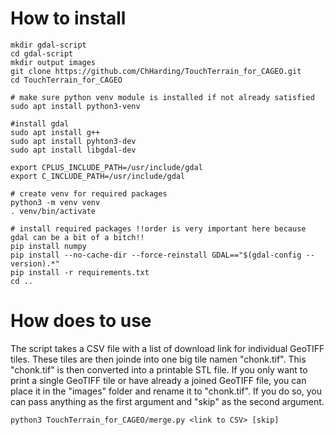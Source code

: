 # How to install
```
mkdir gdal-script
cd gdal-script
mkdir output images
git clone https://github.com/ChHarding/TouchTerrain_for_CAGEO.git
cd TouchTerrain_for_CAGEO

# make sure python venv module is installed if not already satisfied
sudo apt install python3-venv

#install gdal
sudo apt install g++
sudo apt install pyhton3-dev
sudo apt install libgdal-dev

export CPLUS_INCLUDE_PATH=/usr/include/gdal
export C_INCLUDE_PATH=/usr/include/gdal

# create venv for required packages
python3 -m venv venv
. venv/bin/activate

# install required packages !!order is very important here because gdal can be a bit of a bitch!!
pip install numpy
pip install --no-cache-dir --force-reinstall GDAL=="$(gdal-config --version).*"
pip install -r requirements.txt
cd ..
```

# How does to use
The script takes a CSV file with a list of download link for individual GeoTIFF tiles. These tiles 
are then joinde into one big tile namen "chonk.tif". This "chonk.tif" is then converted into a printable 
STL file. If you only want to print a single GeoTIFF tile or have already a joined GeoTIFF file, you 
can place it in the "images" folder and rename it to "chonk.tif". If you do so, you can pass anything 
as the first argument and "skip" as the second argument.


`python3 TouchTerrain_for_CAGEO/merge.py <link to CSV> [skip]`
